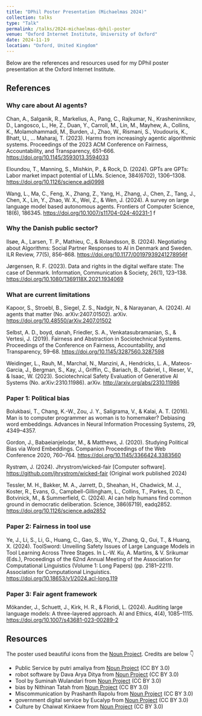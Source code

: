 ```yaml
---
title: "DPhil Poster Presentation (Michaelmas 2024)"
collection: talks
type: "Talk"
permalink: /talks/2024-michaelmas-dphil-poster
venue: "Oxford Internet Institute, University of Oxford"
date: 2024-11-19
location: "Oxford, United Kingdom"
---
```


Below are the references and resources used for my DPhil poster presentation at the Oxford Internet Institute.


## References
### Why care about AI agents? 
Chan, A., Salganik, R., Markelius, A., Pang, C., Rajkumar, N., Krasheninnikov, D., Langosco, L., He, Z., Duan, Y., Carroll, M., Lin, M., Mayhew, A., Collins, K., Molamohammadi, M., Burden, J., Zhao, W., Rismani, S., Voudouris, K., Bhatt, U., … Maharaj, T. (2023). Harms from increasingly agentic algorithmic systems. Proceedings of the 2023 ACM Conference on Fairness, Accountability, and Transparency, 651–666. https://doi.org/10.1145/3593013.3594033

Eloundou, T., Manning, S., Mishkin, P., & Rock, D. (2024). GPTs are GPTs: Labor market impact potential of LLMs. Science, 384(6702), 1306–1308. https://doi.org/10.1126/science.adj0998

Wang, L., Ma, C., Feng, X., Zhang, Z., Yang, H., Zhang, J., Chen, Z., Tang, J., Chen, X., Lin, Y., Zhao, W. X., Wei, Z., & Wen, J. (2024). A survey on large language model based autonomous agents. Frontiers of Computer Science, 18(6), 186345. https://doi.org/10.1007/s11704-024-40231-1
f


### Why the Danish public sector?
Ilsøe, A., Larsen, T. P., Mathieu, C., & Rolandsson, B. (2024). Negotiating about Algorithms: Social Partner Responses to AI in Denmark and Sweden. ILR Review, 77(5), 856–868. https://doi.org/10.1177/00197939241278956f

Jørgensen, R. F. (2023). Data and rights in the digital welfare state: The case of Denmark. Information, Communication & Society, 26(1), 123–138. https://doi.org/10.1080/1369118X.2021.1934069


### What are current limitations
Kapoor, S., Stroebl, B., Siegel, Z. S., Nadgir, N., & Narayanan, A. (2024). AI agents that matter (No. arXiv:2407.01502). arXiv. https://doi.org/10.48550/arXiv.2407.01502

Selbst, A. D., boyd,  danah, Friedler, S. A., Venkatasubramanian, S., & Vertesi, J. (2019). Fairness and Abstraction in Sociotechnical Systems. Proceedings of the Conference on Fairness, Accountability, and Transparency, 59–68. https://doi.org/10.1145/3287560.3287598

Weidinger, L., Rauh, M., Marchal, N., Manzini, A., Hendricks, L. A., Mateos-Garcia, J., Bergman, S., Kay, J., Griffin, C., Bariach, B., Gabriel, I., Rieser, V., & Isaac, W. (2023). Sociotechnical Safety Evaluation of Generative AI Systems (No. arXiv:2310.11986). arXiv. http://arxiv.org/abs/2310.11986


### Paper 1: Political bias
Bolukbasi, T., Chang, K.-W., Zou, J. Y., Saligrama, V., & Kalai, A. T. (2016). Man is to computer programmer as woman is to homemaker? Debiasing word embeddings. Advances in Neural Information Processing Systems, 29, 4349–4357.

Gordon, J., Babaeianjelodar, M., & Matthews, J. (2020). Studying Political Bias via Word Embeddings. Companion Proceedings of the Web Conference 2020, 760–764. https://doi.org/10.1145/3366424.3383560

Rystrøm, J. (2024). Jhrystrom/wicked-fair [Computer software]. https://github.com/jhrystrom/wicked-fair (Original work published 2024)


Tessler, M. H., Bakker, M. A., Jarrett, D., Sheahan, H., Chadwick, M. J., Koster, R., Evans, G., Campbell-Gillingham, L., Collins, T., Parkes, D. C., Botvinick, M., & Summerfield, C. (2024). AI can help humans find common ground in democratic deliberation. Science, 386(6719), eadq2852. https://doi.org/10.1126/science.adq2852



### Paper 2: Fairness in tool use
Ye, J., Li, S., Li, G., Huang, C., Gao, S., Wu, Y., Zhang, Q., Gui, T., & Huang, X. (2024). ToolSword: Unveiling Safety Issues of Large Language Models in Tool Learning Across Three Stages. In L.-W. Ku, A. Martins, & V. Srikumar (Eds.), Proceedings of the 62nd Annual Meeting of the Association for Computational Linguistics (Volume 1: Long Papers) (pp. 2181–2211). Association for Computational Linguistics. https://doi.org/10.18653/v1/2024.acl-long.119


### Paper 3: Fair agent framework
Mökander, J., Schuett, J., Kirk, H. R., & Floridi, L. (2024). Auditing large language models: A three-layered approach. AI and Ethics, 4(4), 1085–1115. https://doi.org/10.1007/s43681-023-00289-2



## Resources
The poster used beautiful icons from the [Noun Project](https://thenounproject.com/). Credits are below 👇

- Public Service by putri amaliya from <a href="https://thenounproject.com/browse/icons/term/public-service/" target="_blank" title="Public Service Icons">Noun Project</a> (CC BY 3.0)
- robot software by Dava Arya Ditya from <a href="https://thenounproject.com/browse/icons/term/robot-software/" target="_blank" title="robot software Icons">Noun Project</a> (CC BY 3.0)
- Tool by Suminah Wulandari from <a href="https://thenounproject.com/browse/icons/term/tool/" target="_blank" title="Tool Icons">Noun Project</a> (CC BY 3.0)
- bias by Nithinan Tatah from <a href="https://thenounproject.com/browse/icons/term/bias/" target="_blank" title="bias Icons">Noun Project</a> (CC BY 3.0)
- Miscommunication by Prashanth Rapolu from <a href="https://thenounproject.com/browse/icons/term/miscommunication/" target="_blank" title="Miscommunication Icons">Noun Project</a> (CC BY 3.0)
- government digital service by Eucalyp from <a href="https://thenounproject.com/browse/icons/term/government-digital-service/" target="_blank" title="government digital service Icons">Noun Project</a> (CC BY 3.0)
- Culture by Chaiwat Kinkaew from <a href="https://thenounproject.com/browse/icons/term/culture/" target="_blank" title="Culture Icons">Noun Project</a> (CC BY 3.0)
